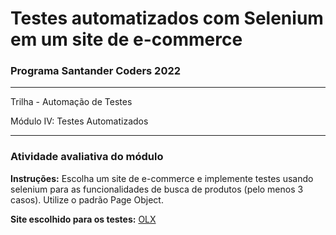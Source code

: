# Testes automatizados com Selenium em um site de e-commerce
### Programa Santander Coders 2022
___
Trilha - Automação de Testes

Módulo IV: Testes Automatizados
___
### Atividade avaliativa do módulo

**Instruções:** Escolha um site de e-commerce e implemente testes usando selenium para as funcionalidades de busca de produtos (pelo menos 3 casos). Utilize o padrão Page Object.

**Site escolhido para os testes:** [OLX](https://www.olx.com.br/)